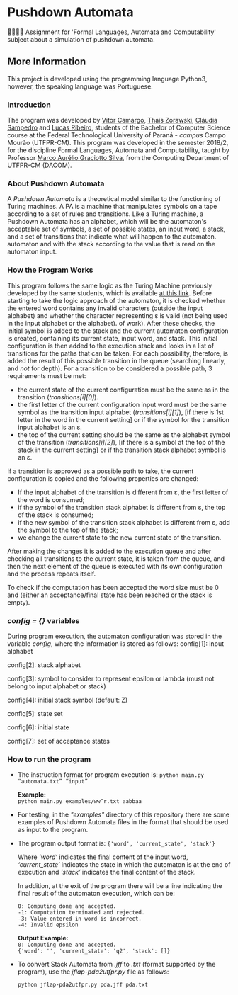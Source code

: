 # Pushdown Automata
👨🏽‍💻👏 Assignment for 'Formal Languages, Automata and Computability' subject about a simulation of pushdown automata.

## More Information
This project is developed using the programming language Python3, however, the speaking language was Portuguese.

### Introduction
The program was developed by [Vitor Camargo](https://github.com/vitorCamargo), [Thaís Zorawski](https://github.com/TZorawski), [Cláudia Sampedro](https://github.com/claudiaps) and [Lucas Ribeiro](https://github.com/lucasvribeiro), students of the Bachelor of Computer Science course at the Federal Technological University of Paraná - *campus* Campo Mourão (UTFPR-CM). This program was developed in the semester 2018/2, for the discipline Formal Languages, Automata and Computability, taught by Professor [Marco Aurélio Graciotto Silva](https://github.com/magsilva), from the Computing Department of UTFPR-CM (DACOM).

### About Pushdown Automata
A *Pushdown Automata* is a theoretical model similar to the functioning of Turing machines. A PA is a machine that manipulates symbols on a tape according to a set of rules and transitions. Like a Turing machine, a Pushdown Automata has an alphabet, which will be the automaton's acceptable set of symbols, a set of possible states, an input word, a stack, and a set of transitions that indicate what will happen to the automaton. automaton and with the stack according to the value that is read on the automaton input.

### How the Program Works
This program follows the same logic as the Turing Machine previously developed by the same students, which is available [at this link](https://github.com/vitorCamargo/turing-machine). Before starting to take the logic approach of the automaton, it is checked whether the entered word contains any invalid characters (outside the input alphabet) and whether the character representing ε is valid (not being used in the input alphabet or the alphabet). of work). After these checks, the initial symbol is added to the stack and the current automaton configuration is created, containing its current state, input word, and stack. This initial configuration is then added to the execution stack and looks in a list of transitions for the paths that can be taken. For each possibility, therefore, is added the result of this possible transition in the queue (searching linearly, and *not* for depth). For a transition to be considered a possible path, 3 requirements must be met:

- the current state of the current configuration must be the same as in the transition (*transitions\[i]\[0]*).
- the first letter of the current configuration input word must be the same symbol as the transition input alphabet (*transitions\[i]\[1]*), \[if there is 1st letter in the word in the current setting] or if the symbol for the transition input alphabet is an ε.
- the top of the current setting should be the same as the alphabet symbol of the transition (*transitions\[i]\[2]*), \[if there is a symbol at the top of the stack in the current setting] or if the transition stack alphabet symbol is an ε.

If a transition is approved as a possible path to take, the current configuration is copied and the following properties are changed:
- If the input alphabet of the transition is different from ε, the first letter of the word is consumed;
- if the symbol of the transition stack alphabet is different from ε, the top of the stack is consumed;
- if the new symbol of the transition stack alphabet is different from ε, add the symbol to the top of the stack;
- we change the current state to the new current state of the transition.

After making the changes it is added to the execution queue and after checking all transitions to the current state, it is taken from the queue, and then the next element of the queue is executed with its own configuration and the process repeats itself.

To check if the computation has been accepted the word size must be 0 and (either an acceptance/final state has been reached or the stack is empty).

### *config = {}* variables
During program execution, the automaton configuration was stored in the variable *config*, where the information is stored as follows:
config\[1]: input alphabet

config\[2]: stack alphabet

config\[3]: symbol to consider to represent epsilon or lambda (must not belong to input alphabet or stack)

config\[4]: initial stack symbol (default: Z)

config\[5]: state set

config\[6]: initial state

config\[7]: set of acceptance states
	
### How to run the program
- The instruction format for program execution is:
	    `python main.py “automata.txt” “input”`
    
  **Example:**  
  `python main.py examples/ww^r.txt aabbaa`

- For testing, in the *"examples"* directory of this repository there are some examples of Pushdown Automata files in the format that should be used as input to the program.

- The program output format is:
  `{'word', 'current_state', 'stack'}`

  Where *‘word’* indicates the final content of the input word, *‘current_state’* indicates the state in which the automaton is at the end of execution and *‘stack’* indicates the final content of the stack.
  
  In addition, at the exit of the program there will be a line indicating the final result of the automaton execution, which can be:
  
  `0: Computing done and accepted.`  
  `-1: Computation terminated and rejected.`  
  `-3: Value entered in word is incorrect.`  
  `-4: Invalid epsilon`

  **Output Example:**  
  `0: Computing done and accepted.`  
  `{'word': '', 'current_state': 'q2', 'stack': []}`
  
- To convert Stack Automata from *.jff* to *.txt* (format supported by the program), use the *jflap-pda2utfpr.py* file as follows:

  `python jflap-pda2utfpr.py pda.jff pda.txt`
